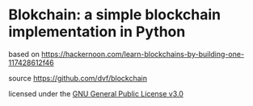 # Blokchain: a simple blockchain implementation in Python

based on https://hackernoon.com/learn-blockchains-by-building-one-117428612f46

source https://github.com/dvf/blockchain

licensed under the [GNU General Public License v3.0](./LICENSE)
